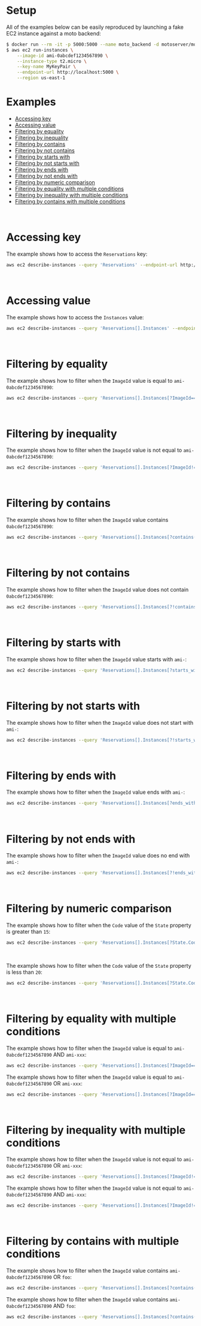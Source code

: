 # Setup

All of the examples below can be easily reproduced by launching a fake EC2 instance against a moto backend:

```bash
$ docker run --rm -it -p 5000:5000 --name moto_backend -d motoserver/moto:latest
$ aws ec2 run-instances \
    --image-id ami-0abcdef1234567890 \
    --instance-type t2.micro \
    --key-name MyKeyPair \
    --endpoint-url http://localhost:5000 \
    --region us-east-1
```

# Examples

* [Accessing key](#accessing-key)
* [Accessing value](#accessing-value)
* [Filtering by equality](#filtering-by-equality)
* [Filtering by inequality](#filtering-by-inequality)
* [Filtering by contains](#filtering-by-contains)
* [Filtering by not contains](#filtering-by-not-contains)
* [Filtering by starts with](#filtering-by-starts-with)
* [Filtering by not starts with](#filtering-by-not-starts-with)
* [Filtering by ends with](#filtering-by-ends-with)
* [Filtering by not ends with](#filtering-by-not-ends-with)
* [Filtering by numeric comparison](#filtering-by-numeric-comparison)
* [Filtering by equality with multiple conditions](#filtering-by-equality-with-multiple-conditions)
* [Filtering by inequality with multiple conditions](#filtering-by-inequality-with-multiple-conditions)
* [Filtering by contains with multiple conditions](#filtering-by-contains-with-multiple-conditions)

<br>

# Accessing key

The example shows how to access the `Reservations` key:

```bash
aws ec2 describe-instances --query 'Reservations' --endpoint-url http://localhost:5000 --region us-east-1
```

<br>

# Accessing value

The example shows how to access the `Instances` value:

```bash
aws ec2 describe-instances --query 'Reservations[].Instances' --endpoint-url http://localhost:5000 --region us-east-1
```

<br>

# Filtering by equality

The example shows how to filter when the `ImageId` value is equal to `ami-0abcdef1234567890`:


```bash
aws ec2 describe-instances --query 'Reservations[].Instances[?ImageId==`ami-0abcdef1234567890`]' --endpoint-url http://localhost:5000 --region us-east-1
```

<br>

# Filtering by inequality

The example shows how to filter when the `ImageId` value is not equal to `ami-0abcdef1234567890`:


```bash
aws ec2 describe-instances --query 'Reservations[].Instances[?ImageId!=`ami-0abcdef1234567890`]' --endpoint-url http://localhost:5000 --region us-east-1
```

<br>

# Filtering by contains

The example shows how to filter when the `ImageId` value contains `0abcdef1234567890`:


```bash
aws ec2 describe-instances --query 'Reservations[].Instances[?contains(ImageId,`0abcdef1234567890`)]' --endpoint-url http://localhost:5000 --region us-east-1
```

<br>

# Filtering by not contains

The example shows how to filter when the `ImageId` value does not contain `0abcdef1234567890`:

```bash
aws ec2 describe-instances --query 'Reservations[].Instances[?!contains(ImageId,`0abcdef1234567890`)]' --endpoint-url http://localhost:5000 --region us-east-1
```

<br>

# Filtering by starts with

The example shows how to filter when the `ImageId` value starts with `ami-`:

```bash
aws ec2 describe-instances --query 'Reservations[].Instances[?starts_with(ImageId,`ami-`)]' --endpoint-url http://localhost:5000 --region us-east-1
```

<br>

# Filtering by not starts with

The example shows how to filter when the `ImageId` value does not start with `ami-`:

```bash
aws ec2 describe-instances --query 'Reservations[].Instances[?!starts_with(ImageId,`ami-`)]' --endpoint-url http://localhost:5000 --region us-east-1
```

<br>

# Filtering by ends with

The example shows how to filter when the `ImageId` value ends with `ami-`:

```bash
aws ec2 describe-instances --query 'Reservations[].Instances[?ends_with(ImageId,`ami-`)]' --endpoint-url http://localhost:5000 --region us-east-1
```

<br>

# Filtering by not ends with

The example shows how to filter when the `ImageId` value does no end with `ami-`:

```bash
aws ec2 describe-instances --query 'Reservations[].Instances[?!ends_with(ImageId,`ami-`)]' --endpoint-url http://localhost:5000 --region us-east-1
```

<br>

# Filtering by numeric comparison

The example shows how to filter when the `Code` value of the `State` property is greater than `15`:

```bash
aws ec2 describe-instances --query 'Reservations[].Instances[?State.Code > `15`]' --endpoint-url http://localhost:5000 --region us-east-1
```

<br>

The example shows how to filter when the `Code` value of the `State` property is less than `20`:

```bash
aws ec2 describe-instances --query 'Reservations[].Instances[?State.Code < `20`]' --endpoint-url http://localhost:5000 --region us-east-1
```

<br>

# Filtering by equality with multiple conditions

The example shows how to filter when the `ImageId` value is equal to `ami-0abcdef1234567890` AND `ami-xxx`:

```bash
aws ec2 describe-instances --query 'Reservations[].Instances[?ImageId==`ami-0abcdef1234567890` && ImageId==`ami-xxx`]' --endpoint-url http://localhost:5000 --region us-east-1
```

The example shows how to filter when the `ImageId` value is equal to `ami-0abcdef1234567890` OR `ami-xxx`:

```bash
aws ec2 describe-instances --query 'Reservations[].Instances[?ImageId==`ami-0abcdef1234567890` || ImageId==`ami-xxx`]' --endpoint-url http://localhost:5000 --region us-east-1
```

<br>

# Filtering by inequality with multiple conditions

The example shows how to filter when the `ImageId` value is not equal to `ami-0abcdef1234567890` OR `ami-xxx`:

```bash
aws ec2 describe-instances --query 'Reservations[].Instances[?ImageId!=`ami-0abcdef1234567890` || ImageId!=`ami-xxx`]' --endpoint-url http://localhost:5000 --region us-east-1
```

The example shows how to filter when the `ImageId` value is not equal to `ami-0abcdef1234567890` AND `ami-xxx`:

```bash
aws ec2 describe-instances --query 'Reservations[].Instances[?ImageId!=`ami-0abcdef1234567890` && ImageId!=`ami-xxx`]' --endpoint-url http://localhost:5000 --region us-east-1
```

<br>

# Filtering by contains with multiple conditions

The example shows how to filter when the `ImageId` value contains `ami-0abcdef1234567890` OR `foo`:

```bash
aws ec2 describe-instances --query 'Reservations[].Instances[?contains(ImageId,`0abcdef1234567890`) || contains(ImageId, `foo`)]' --endpoint-url http://localhost:5000 --region us-east-1
```

The example shows how to filter when the `ImageId` value contains `ami-0abcdef1234567890` AND `foo`:

```bash
aws ec2 describe-instances --query 'Reservations[].Instances[?contains(ImageId,`0abcdef1234567890`) && contains(ImageId, `foo`)]' --endpoint-url http://localhost:5000 --region us-east-1
```

<br>

